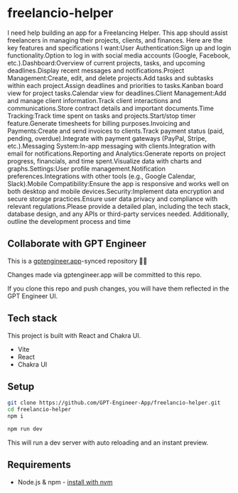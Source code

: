 # freelancio-helper

 I need help building an app for a Freelancing Helper. This app should assist freelancers in managing their projects, clients, and finances. Here are the key features and specifications I want:User Authentication:Sign up and login functionality.Option to log in with social media accounts (Google, Facebook, etc.).Dashboard:Overview of current projects, tasks, and upcoming deadlines.Display recent messages and notifications.Project Management:Create, edit, and delete projects.Add tasks and subtasks within each project.Assign deadlines and priorities to tasks.Kanban board view for project tasks.Calendar view for deadlines.Client Management:Add and manage client information.Track client interactions and communications.Store contract details and important documents.Time Tracking:Track time spent on tasks and projects.Start/stop timer feature.Generate timesheets for billing purposes.Invoicing and Payments:Create and send invoices to clients.Track payment status (paid, pending, overdue).Integrate with payment gateways (PayPal, Stripe, etc.).Messaging System:In-app messaging with clients.Integration with email for notifications.Reporting and Analytics:Generate reports on project progress, financials, and time spent.Visualize data with charts and graphs.Settings:User profile management.Notification preferences.Integrations with other tools (e.g., Google Calendar, Slack).Mobile Compatibility:Ensure the app is responsive and works well on both desktop and mobile devices.Security:Implement data encryption and secure storage practices.Ensure user data privacy and compliance with relevant regulations.Please provide a detailed plan, including the tech stack, database design, and any APIs or third-party services needed. Additionally, outline the development process and time

## Collaborate with GPT Engineer

This is a [gptengineer.app](https://gptengineer.app)-synced repository 🌟🤖

Changes made via gptengineer.app will be committed to this repo.

If you clone this repo and push changes, you will have them reflected in the GPT Engineer UI.

## Tech stack

This project is built with React and Chakra UI.

- Vite
- React
- Chakra UI

## Setup

```sh
git clone https://github.com/GPT-Engineer-App/freelancio-helper.git
cd freelancio-helper
npm i
```

```sh
npm run dev
```

This will run a dev server with auto reloading and an instant preview.

## Requirements

- Node.js & npm - [install with nvm](https://github.com/nvm-sh/nvm#installing-and-updating)

